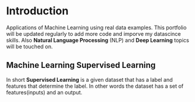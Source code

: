 # Introduction

Applications of Machine Learning using real data examples. This portfolio will be updated regularly to add more code and imporve my datascince skills.
Also __Natural Language Processing__ (NLP) and __Deep Learning__ topics will be touched on.

## Machine Learning Supervised Learning

In short __Supervised Learning__ is a given dataset that has a label and features that determine the label. In other words the dataset has a set of features(inputs) and an output.
